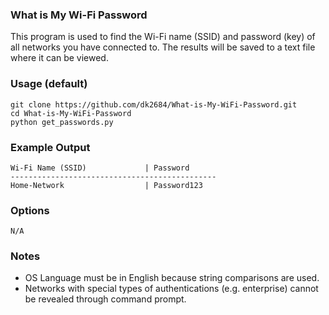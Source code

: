 ### What is My Wi-Fi Password
This program is used to find the Wi-Fi name (SSID) and password (key) of all networks you have connected to. The results will be saved to a text file where it can be viewed.

### Usage (default)
    git clone https://github.com/dk2684/What-is-My-WiFi-Password.git
    cd What-is-My-WiFi-Password
    python get_passwords.py
    
### Example Output
    Wi-Fi Name (SSID)             | Password
    ----------------------------------------------
    Home-Network                  | Password123
    
### Options
    N/A
    
### Notes
- OS Language must be in English because string comparisons are used.
- Networks with special types of authentications (e.g. enterprise) cannot be revealed through command prompt.    
